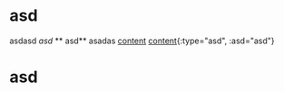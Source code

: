 # asd
asdasd *asd* ** asd** asadas [content](https://pegjs.org/documentation#grammar-syntax-and-semantics) 
 [content](https://pegjs.org/documentation#grammar-syntax-and-semantics){:type="asd", :asd="asd"}
# asd